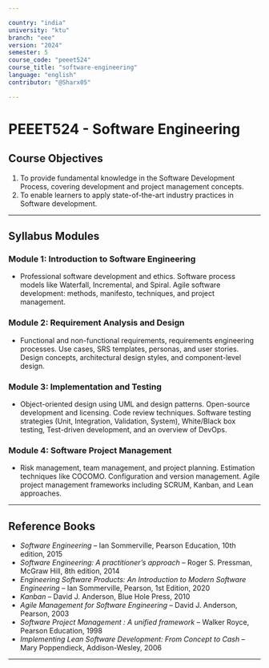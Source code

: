 ```yaml
---

country: "india"
university: "ktu"
branch: "eee"
version: "2024"
semester: 5
course_code: "peeet524"
course_title: "software-engineering"
language: "english"
contributor: "@Sharx05"

---
```


# PEEET524 - Software Engineering

## Course Objectives

1.  To provide fundamental knowledge in the Software Development Process, covering development and project management concepts.
2.  To enable learners to apply state-of-the-art industry practices in Software development.

---

## Syllabus Modules

### Module 1: Introduction to Software Engineering

-   Professional software development and ethics. Software process models like Waterfall, Incremental, and Spiral. Agile software development: methods, manifesto, techniques, and project management.

### Module 2: Requirement Analysis and Design

-   Functional and non-functional requirements, requirements engineering processes. Use cases, SRS templates, personas, and user stories. Design concepts, architectural design styles, and component-level design.

### Module 3: Implementation and Testing

-   Object-oriented design using UML and design patterns. Open-source development and licensing. Code review techniques. Software testing strategies (Unit, Integration, Validation, System), White/Black box testing, Test-driven development, and an overview of DevOps.

### Module 4: Software Project Management

-   Risk management, team management, and project planning. Estimation techniques like COCOMO. Configuration and version management. Agile project management frameworks including SCRUM, Kanban, and Lean approaches.

---

## Reference Books

-   *Software Engineering* – Ian Sommerville, Pearson Education, 10th edition, 2015
-   *Software Engineering: A practitioner’s approach* – Roger S. Pressman, McGraw Hill, 8th edition, 2014
-   *Engineering Software Products: An Introduction to Modern Software Engineering* – Ian Sommerville, Pearson, 1st Edition, 2020
-   *Kanban* – David J. Anderson, Blue Hole Press, 2010
-   *Agile Management for Software Engineering* – David J. Anderson, Pearson, 2003
-   *Software Project Management : A unified framework* – Walker Royce, Pearson Education, 1998
-   *Implementing Lean Software Development: From Concept to Cash* – Mary Poppendieck, Addison-Wesley, 2006

---
